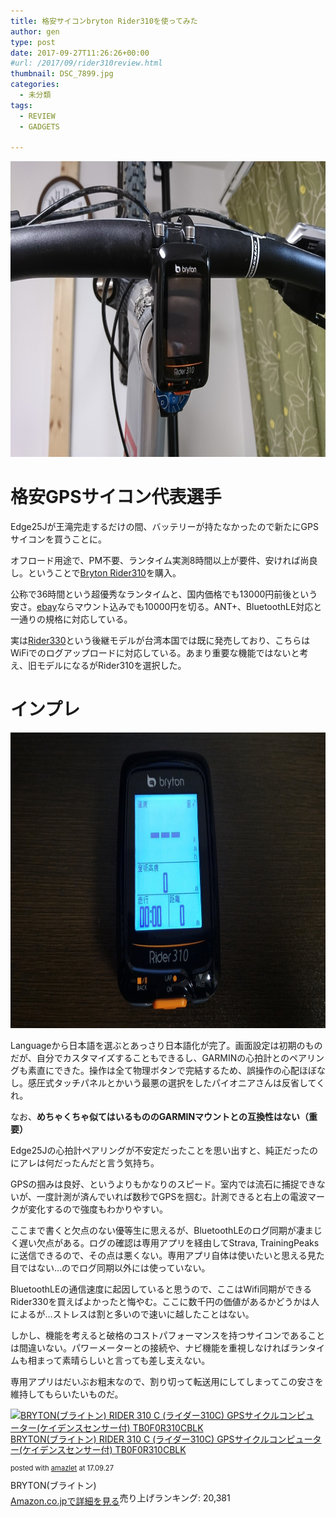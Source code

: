 ```yaml
---
title: 格安サイコンbryton Rider310を使ってみた
author: gen
type: post
date: 2017-09-27T11:26:26+00:00
#url: /2017/09/rider310review.html
thumbnail: DSC_7899.jpg
categories:
  - 未分類
tags:
  - REVIEW
  - GADGETS

---
```

<img class="wp-image-745 size-large alignnone" src="./DSC_7899.jpg" alt="" width="840" height="473" />

# 格安GPSサイコン代表選手

Edge25Jが王滝完走するだけの間、バッテリーが持たなかったので新たにGPSサイコンを買うことに。

オフロード用途で、PM不要、ランタイム実測8時間以上が要件、安ければ尚良し。ということで[Bryton Rider310][1]を購入。

公称で36時間という超優秀なランタイムと、国内価格でも13000円前後という安さ。[ebay][2]ならマウント込みでも10000円を切る。ANT+、BluetoothLE対応と一通りの規格に対応している。

実は[Rider330][3]という後継モデルが台湾本国では既に発売しており、こちらはWiFiでのログアップロードに対応している。あまり重要な機能ではないと考え、旧モデルになるがRider310を選択した。

# インプレ

<img class="aligncenter size-large wp-image-753" src="./P_20170927_201256.jpg" alt="" width="840" height="473" />

Languageから日本語を選ぶとあっさり日本語化が完了。画面設定は初期のものだが、自分でカスタマイズすることもできるし、GARMINの心拍計とのペアリングも素直にできた。操作は全て物理ボタンで完結するため、誤操作の心配ほぼなし。感圧式タッチパネルとかいう最悪の選択をしたパイオニアさんは反省してくれ。

なお、**めちゃくちゃ似てはいるもののGARMINマウントとの互換性はない（重要）**

Edge25Jの心拍計ペアリングが不安定だったことを思い出すと、純正だったのにアレは何だったんだと言う気持ち。

GPSの掴みは良好、というよりもかなりのスピード。室内では流石に捕捉できないが、一度計測が済んでいれば数秒でGPSを掴む。計測できると右上の電波マークが変化するので強度もわかりやすい。

ここまで書くと欠点のない優等生に思えるが、BluetoothLEのログ同期が凄まじく遅い欠点がある。ログの確認は専用アプリを経由してStrava, TrainingPeaksに送信できるので、その点は悪くない。専用アプリ自体は使いたいと思える見た目ではない…のでログ同期以外には使っていない。

BluetoothLEの通信速度に起因していると思うので、ここはWifi同期ができるRider330を買えばよかったと悔やむ。ここに数千円の価値があるかどうかは人によるが…ストレスは割と多いので速いに越したことはない。

しかし、機能を考えると破格のコストパフォーマンスを持つサイコンであることは間違いない。パワーメーターとの接続や、ナビ機能を重視しなければランタイムも相まって素晴らしいと言っても差し支えない。

専用アプリはだいぶお粗末なので、割り切って転送用にしてしまってこの安さを維持してもらいたいものだ。

<div class="amazlet-box" style="margin-bottom: 0px;">
  <div class="amazlet-image" style="float: left; margin: 0px 12px 1px 0px;">
    <a href="http://www.amazon.co.jp/exec/obidos/ASIN/B074KXFHDW/gensobunya-22/ref=nosim/" target="_blank" rel="noopener" name="amazletlink"><img style="border: none;" src="https://images-fe.ssl-images-amazon.com/images/I/41ewbXgKe-L._SL160_.jpg" alt="BRYTON(ブライトン) RIDER 310 C (ライダー310C) GPSサイクルコンピューター(ケイデンスセンサー付) TB0F0R310CBLK" /></a>
  </div>
  <div class="amazlet-info" style="line-height: 120%; margin-bottom: 10px;">
    <div class="amazlet-name" style="margin-bottom: 10px; line-height: 120%;">
    <a href="http://www.amazon.co.jp/exec/obidos/ASIN/B074KXFHDW/gensobunya-22/ref=nosim/" target="_blank" rel="noopener" name="amazletlink">BRYTON(ブライトン) RIDER 310 C (ライダー310C) GPSサイクルコンピューター(ケイデンスセンサー付) TB0F0R310CBLK</a></p>
      <div class="amazlet-powered-date" style="font-size: 80%; margin-top: 5px; line-height: 120%;">
      posted with <a title="amazlet" href="http://www.amazlet.com/" target="_blank" rel="noopener">amazlet</a> at 17.09.27
    </div>
  </div>
</div>

<div class="amazlet-detail">
BRYTON(ブライトン) <br /> 売り上げランキング: 20,381

  <div class="amazlet-sub-info" style="float: left;">
<div class="amazlet-link" style="margin-top: 5px;">
  <a href="http://www.amazon.co.jp/exec/obidos/ASIN/B074KXFHDW/gensobunya-22/ref=nosim/" target="_blank" rel="noopener" name="amazletlink">Amazon.co.jpで詳細を見る</a>
</div>

  </div>

  <div class="amazlet-footer" style="clear: left;">
     
  </div>
</div>

 [1]: http://amzn.to/2xAqcrr
 [2]: https://rover.ebay.com/rover/1/711-53200-19255-0/1?icep_id=114&ipn=icep&toolid=20004&campid=5338191852&mpre=http%3A%2F%2Fwww.ebay.com%2Fitm%2FBryton-Rider-310E-GPS-Bike-Bicycle-Cycling-Computer-Extension-Mount-%2F172011670052%3Fepid%3D1249387116%26hash%3Ditem280cb1ca24%3Ag%3AfjkAAOSwTM5Yw6oj
 [3]: https://rover.ebay.com/rover/1/711-53200-19255-0/1?icep_id=114&ipn=icep&toolid=20004&campid=5338191852&mpre=http%3A%2F%2Fwww.ebay.com%2Fitm%2FBryton-Rider-330E-GPS-Cycling-Computer-%2F192113222737%3Fepid%3D1888854696%26hash%3Ditem2cbad72451%3Ag%3AUIEAAOSwEzxYWBXn